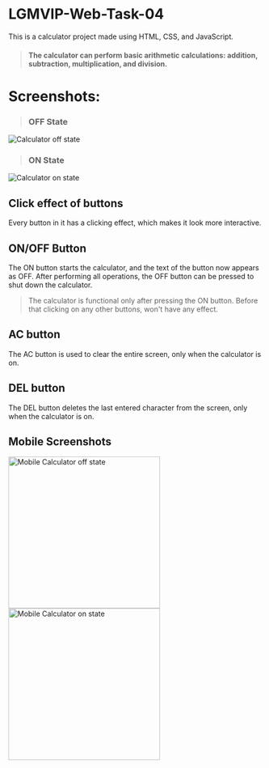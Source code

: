 # LGMVIP-Web-Task-04

This is a calculator project made using HTML, CSS, and JavaScript.

>#### The calculator can perform basic arithmetic calculations: addition, subtraction, multiplication, and division.

# Screenshots:

>### OFF State
![Calculator off state](https://github.com/AtanuPanja/LGMVIP-Web-Task-04/assets/74297632/621c1f6b-fc26-4f1c-b1af-c05e35263c48)

>### ON State
![Calculator on state](https://github.com/AtanuPanja/LGMVIP-Web-Task-04/assets/74297632/1a079b0b-2fd6-4ae9-aed3-9dbfb65228ce)

## Click effect of buttons
Every button in it has a clicking effect, which makes it look more interactive.

## ON/OFF Button
The ON button starts the calculator, and the text of the button now appears as OFF. After performing all operations, the OFF button can be pressed to shut down the calculator.
> The calculator is functional only after pressing the ON button. Before that clicking on any other buttons, won't have any effect.

## AC button
The AC button is used to clear the entire screen, only when the calculator is on.

## DEL button
The DEL button deletes the last entered character from the screen, only when the calculator is on.

## Mobile Screenshots
<img src="https://github.com/AtanuPanja/LGMVIP-Web-Task-04/assets/74297632/548aa0e5-138d-466d-a8d2-b32f8fbf6a7f" alt="Mobile Calculator off state" width="300"/>
<img src="https://github.com/AtanuPanja/LGMVIP-Web-Task-04/assets/74297632/a2d9d1cd-8688-4ae6-9dcb-77e451da5913" alt="Mobile Calculator on state" width="300"/>
